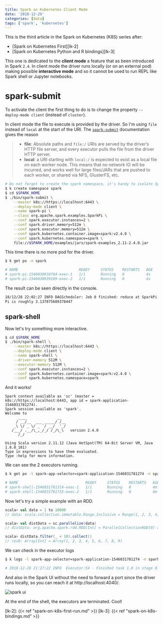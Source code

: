 ```yaml
---
title: Spark on Kubernetes Client Mode
date: '2018-12-29'
categories: [data]
tags: ['spark', 'kubernetes']
---
```


This is the third article in the Spark on Kubernetes (K8S) series after:

- [Spark on Kubernetes First][lk-2]
- [Spark on Kubernetes Python and R bindings][lk-3]

This one is dedicated to the **client mode** a feature that as been introduced in Spark `2.4`.
In client mode the driver runs locally (or on an external pod) making possible **interactive mode** and so it cannot be used to run REPL like Spark shell or Jupyter notebooks.

# spark-submit

To activate the client the first thing to do is to change the property `--deploy-mode client` (instead of `cluster`).

In client mode the file to execute is provided by the driver. So I'm using `file` instead of `local` at the start of the URI.
The [`spark-submit`][lk-1] documentation gives the reason

> - **file**: Absolute paths and `file:/` URIs are served by the driver’s HTTP file server, and every executor pulls the file from the driver HTTP server.
> - **local**: a URI starting with `local:/` is expected to exist as a local file on each worker node. This means that no network IO will be incurred, and works well for large files/JARs that are pushed to each worker, or shared via NFS, GlusterFS, etc.

```bash
# Do not forget to create the spark namespace, it's handy to isolate Spark resources
$ k create namespace spark
$ cd $SPARK_HOME
$ ./bin/spark-submit \
    --master k8s://https://localhost:6443 \
    --deploy-mode client \
    --name spark-pi \
    --class org.apache.spark.examples.SparkPi \
    --conf spark.executor.instances=2 \
    --conf spark.driver.memory=512m \
    --conf spark.executor.memory=512m \
    --conf spark.kubernetes.container.image=spark:v2.4.0 \
    --conf spark.kubernetes.namespace=spark \
    file://$SPARK_HOME/examples/jars/spark-examples_2.11-2.4.0.jar
```

This time there is no more pod for the driver.

```bash
$ k get po -n spark

# NAME                            READY     STATUS    RESTARTS   AGE
# spark-pi-1546030938784-exec-1   1/1       Running   0          4s
# spark-pi-1546030939189-exec-2   1/1       Running   0          4s
```

The result can be seen directly in the console.

```bash
18/12/28 22:02:27 INFO DAGScheduler: Job 0 finished: reduce at SparkPi.scala:38, took 1.433958 s
Pi is roughly 3.137875689378447
```

## spark-shell

Now let's try something more interactive.

```bash
$ cd $SPARK_HOME
$ ./bin/spark-shell \
    --master k8s://https://localhost:6443 \
    --deploy-mode client \
    --name spark-shell \
    --driver-memory 512M \
    --executor-memory 512M \
    --conf spark.executor.instances=2 \
    --conf spark.kubernetes.container.image=spark:v2.4.0 \
    --conf spark.kubernetes.namespace=spark
```

And it works!

```
Spark context available as 'sc' (master = k8s://https://localhost:6443, app id = spark-application-1546031781274).
Spark session available as 'spark'.
Welcome to
      ____              __
     / __/__  ___ _____/ /__
    _\ \/ _ \/ _ `/ __/  '_/
   /___/ .__/\_,_/_/ /_/\_\   version 2.4.0
      /_/

Using Scala version 2.11.12 (Java HotSpot(TM) 64-Bit Server VM, Java 1.8.0_181)
Type in expressions to have them evaluated.
Type :help for more information.
```

We can see the 2 executors running.

```bash
$ k get po -l spark-app-selector=spark-application-1546031781274 -n spark

# NAME                               READY     STATUS    RESTARTS   AGE
# spark-shell-1546031781314-exec-1   1/1       Running   0          4m
# spark-shell-1546031781735-exec-2   1/1       Running   0          4m
```

Now let's try a simple example with an RDD.

```scala
scala> val data = 1 to 10000
// data: scala.collection.immutable.Range.Inclusive = Range(1, 2, 3, 4, 5, 6, 7, 8, 9, 10, 11, 12, 13, 14, 15, 16, 17, 18, 19, 20, 21, 22, 23, 24, 25, ...

scala> val distData = sc.parallelize(data)
// distData: org.apache.spark.rdd.RDD[Int] = ParallelCollectionRDD[0] at parallelize at <console>:26

scala> distData.filter(_ < 10).collect()
// res0: Array[Int] = Array(1, 2, 3, 4, 5, 6, 7, 8, 9)
```

We can check in the executor logs

```bash
$ k logs -l spark-app-selector=spark-application-1546031781274 -n spark

# 2018-12-28 21:27:22 INFO  Executor:54 - Finished task 1.0 in stage 0.0 (TID 1). 734 bytes result sent to driver
```

And also in the Spark UI without the need to forward a port since the driver runs locally, so you can reach it at http://localhost:4040/.

![spark ui](/post/2018/spark-on-k8s-client-mode_files/spark-shell.png)

At the end of the shell, the executors are terminated. Cool!

[lk-1]: http://spark.apache.org/docs/latest/submitting-applications.html#launching-applications-with-spark-submit
[lk-2]: {{< ref "spark-on-k8s-first-run.md" >}}
[lk-3]: {{< ref "spark-on-k8s-bindings.md" >}}